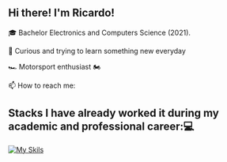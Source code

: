 ## Hi there! I'm Ricardo!


🎓  Bachelor Electronics and Computers Science (2021). 

🤔  Curious and trying to learn something new everyday 

🏎️  Motorsport enthusiast 🏍️

  
📫 How to reach me:

## Stacks I have already worked it during my academic and professional career:💻
[![My Skils](https://skillicons.dev/icons?i=js,cs,react,html,css,js,postman,mysql,express,nodejs,mongodb)](https://skillicons.dev)

